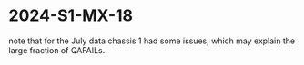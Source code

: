 # 2024-S1-MX-18


note that for the July data chassis 1 had some issues, which may explain the large fraction of QAFAILs.


